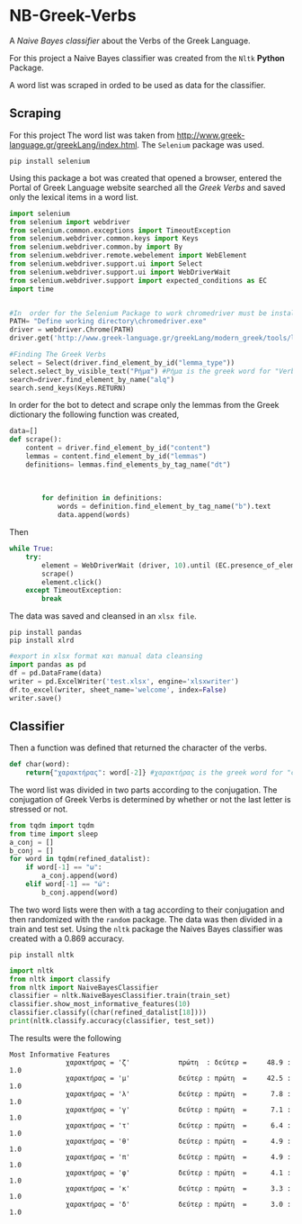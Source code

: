 # NB-Greek-Verbs
A *Naive Bayes classifier* about the Verbs of the Greek Language.

For this project a Naive Bayes classifier was created from the `Nltk` **Python** Package.

A word list was scraped in orded to be used as data for the classifier.

## Scraping
For this project The word list was taken from http://www.greek-language.gr/greekLang/index.html. 
The `Selenium` package was used. 
```
pip install selenium
```
Using this package a bot was created that opened a browser, entered the Portal of Greek Language website searched all the *Greek Verbs* and saved only the lexical items in a word list. 
```python
import selenium
from selenium import webdriver
from selenium.common.exceptions import TimeoutException
from selenium.webdriver.common.keys import Keys
from selenium.webdriver.common.by import By
from selenium.webdriver.remote.webelement import WebElement
from selenium.webdriver.support.ui import Select
from selenium.webdriver.support.ui import WebDriverWait
from selenium.webdriver.support import expected_conditions as EC
import time


#In  order for the Selenium Package to work chromedriver must be installed"
PATH= "Define working directory\chromedriver.exe"
driver = webdriver.Chrome(PATH)
driver.get('http://www.greek-language.gr/greekLang/modern_greek/tools/lexica/triantafyllides/advsearch.html')

#Finding The Greek Verbs
select = Select(driver.find_element_by_id("lemma_type"))
select.select_by_visible_text("Ρήμα") #Ρήμα is the greek word for "Verb"
search=driver.find_element_by_name("alq")
search.send_keys(Keys.RETURN)
```

In order for the bot to detect and scrape only the lemmas from the Greek dictionary the following function was created,
```python
data=[]
def scrape():
    content = driver.find_element_by_id("content")
    lemmas = content.find_element_by_id("lemmas")
    definitions= lemmas.find_elements_by_tag_name("dt")
    
    
    
        for definition in definitions:
            words = definition.find_element_by_tag_name("b").text
            data.append(words)
```
Then 
```python
while True:
    try:
        element = WebDriverWait (driver, 10).until (EC.presence_of_element_located ((By.CLASS_NAME, 'next_page')))
        scrape()
        element.click()
    except TimeoutException:
        break
```
The data was saved and cleansed in an `xlsx file`.
```
pip install pandas
pip install xlrd
```
```python
#export in xlsx format και manual data cleansing
import pandas as pd
df = pd.DataFrame(data)
writer = pd.ExcelWriter('test.xlsx', engine='xlsxwriter')
df.to_excel(writer, sheet_name='welcome', index=False)
writer.save()
```


## Classifier
Then a function was defined that returned the character of the verbs. 
```python
def char(word):
    return{"χαρακτήρας": word[-2]} #χαρακτήρας is the greek word for "character"
```

The word list was divided in two parts according to the conjugation. The conjugation of Greek Verbs is determined by whether or not the last letter is stressed or not.
```python
from tqdm import tqdm
from time import sleep
a_conj = []
b_conj = []
for word in tqdm(refined_datalist):
    if word[-1] == "ω":
        a_conj.append(word)
    elif word[-1] == "ώ":
        b_conj.append(word)
```
The two word lists were then with a tag according to their conjugation and then randomized with the  `random` package. The data was then divided in a train and test set. Using the `nltk` package the Naives Bayes classifier was created with a 0.869 accuracy.


```
pip install nltk
```
```python
import nltk
from nltk import classify
from nltk import NaiveBayesClassifier
classifier = nltk.NaiveBayesClassifier.train(train_set)
classifier.show_most_informative_features(10)
classifier.classify((char(refined_datalist[18])))
print(nltk.classify.accuracy(classifier, test_set))
```
The results were the following
```
Most Informative Features
              χαρακτήρας = 'ζ'            πρώτη  : δεύτερ =     48.9 : 1.0
              χαρακτήρας = 'μ'            δεύτερ : πρώτη  =     42.5 : 1.0
              χαρακτήρας = 'λ'            δεύτερ : πρώτη  =      7.8 : 1.0
              χαρακτήρας = 'γ'            δεύτερ : πρώτη  =      7.1 : 1.0
              χαρακτήρας = 'τ'            δεύτερ : πρώτη  =      6.4 : 1.0
              χαρακτήρας = 'θ'            δεύτερ : πρώτη  =      4.9 : 1.0
              χαρακτήρας = 'π'            δεύτερ : πρώτη  =      4.9 : 1.0
              χαρακτήρας = 'φ'            δεύτερ : πρώτη  =      4.1 : 1.0
              χαρακτήρας = 'κ'            δεύτερ : πρώτη  =      3.3 : 1.0
              χαρακτήρας = 'δ'            δεύτερ : πρώτη  =      3.0 : 1.0
```

